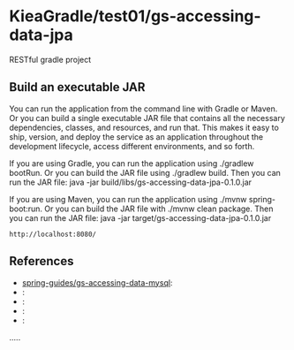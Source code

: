 KieaGradle/test01/gs-accessing-data-jpa
=========================================

RESTful gradle project

Build an executable JAR
-----------------------
You can run the application from the command line with Gradle or Maven.
Or you can build a single executable JAR file that contains all the necessary dependencies,
classes, and resources, and run that.
This makes it easy to ship, version, and deploy the service as an application throughout
the development lifecycle, access different environments, and so forth.
  
If you are using Gradle, you can run the application using ./gradlew bootRun.
Or you can build the JAR file using ./gradlew build.
Then you can run the JAR file: java -jar build/libs/gs-accessing-data-jpa-0.1.0.jar
  
If you are using Maven, you can run the application using ./mvnw spring-boot:run.
Or you can build the JAR file with ./mvnw clean package. 
Then you can run the JAR file: java -jar target/gs-accessing-data-jpa-0.1.0.jar

```
http://localhost:8080/
```


References
----------
- [spring-guides/gs-accessing-data-mysql](https://github.com/spring-guides/gs-accessing-data-mysql "spring-guides/gs-accessing-data-mysql"):
- []( ""):
- []( ""):
- []( ""):
- []( ""):

.....



